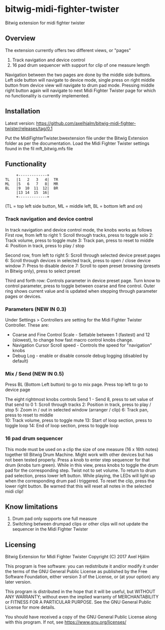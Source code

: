# bitwig-midi-fighter-twister
Bitwig extension for midi fighter twister

## Overview
The extension currently offers two different views, or "pages"
1) Track navigation and device control
2) 16 pad drum sequencer with support for clip of one measure length
 
Navigation between the two pages are done by the middle side buttons. Left side button will navigate to device mode, single press on right middle button from device view will navigate to drum pad mode. Pressing middle right button again will navigate to next Midi Fighter Twister page for which no functionality is currently implemented.   

## Installation
Latest version:
https://github.com/axelhjalm/bitwig-midi-fighter-twister/releases/tag/0.1

Put the MidiFighterTwister.bwextension file under the Bitwig Extension folder as per the documentation. Load the Midi Fighter Twister settings found in the fil mft_bitwig.mfs file
    
## Functionality

         +-------------+
    TL   |1   2   3   4|  TR  
    ML   |5   6   7   8|  MR
    BL   |9  10  11  12|  BR
         |13 14  15  16|
         +-------------+
(TL = top left side button, ML = middle left, BL = bottom left and on)    

### Track navigation and device control
In track navigation and device control mode, the knobs works as follows
First row, from left to right
1: Scroll through tracks, press to toggle solo
2: Track volume, press to toggle mute
3: Track pan, press to reset to middle  
4: Position in track, press to play / stop

Second row, from left to right
5: Scroll through selected device preset pages
6: Scroll through devices in selected track, press to open / close device window
7: Press to disable device
7: Scroll to open preset browsing (presets in Bitwig only), press to select preset

Third and forth row:
Controls parameter in device preset page. Turn know to control parameter, press to toggle between coarse and fine control. Outer ring shows current value and is updated when stepping through parameter pages or devices.

###  Parameters (NEW IN 0.3)
Under Settings > Controllers are setting for the Midi Fighter Twister Controller. These are:
* Coarse and Fine Control Scale - Settable between 1 (fastest) and 12 (slowest), to change how fast macro control knobs change.
* Navigation Cursor Scroll speed - Controls the speed for "navigation" knobs
* Debug Log - enable or disable console debug logging (disabled by default)

### Mix / Send (NEW IN 0.5)
Press BL (Bottom Left button) to go to mix page. Press top left to go to device page

The eight rightmost knobs controls Send 1 - Send 8, press to set value of that send to 0
1: Scroll through tracks
2: Position in track, press to play / stop
5: Zoom in / out in selected window (arranger / clip)
6: Track pan, press to reset to middle  
10: Track volume, press to toggle mute
13: Start of loop section, press to toggle loop
14: End of loop section, press to toggle loop




### 16 pad drum sequencer
This mode must be used on a clip the size of one measure (16 x 16th notes) together till Bitwig Drum Machine. Might work with other devices but has not been tested properly. 
Press a knob to enter step sequencer for that drum (knobs turn green). While in this view, press knobs to toggle the drum pad for the corresponding step. Twist not to set volume.
To return to drum pad selection, press lower left button. While playing, the LEDs will light up when the corresponding drum pad i triggered. 
To reset the clip, press the lower right button. Be warned that this will reset all notes in the selected midi clip! 

## Know limitations
1) Drum pad only supports one full measure
2) Switching between drumpad clips or other clips will not update the sequencer in the Midi Fighter Twister


## Licensing
 Bitwig Extension for Midi Fighter Twister
 Copyright (C) 2017 Axel Hjälm
 
 This program is free software: you can redistribute it and/or modify
 it under the terms of the GNU General Public License as published by
 the Free Software Foundation, either version 3 of the License, or
 (at your option) any later version.
 
 This program is distributed in the hope that it will be useful,
 but WITHOUT ANY WARRANTY; without even the implied warranty of
 MERCHANTABILITY or FITNESS FOR A PARTICULAR PURPOSE.  See the
 GNU General Public License for more details.
 
 You should have received a copy of the GNU General Public License
 along with this program.  If not, see <https://www.gnu.org/licenses/>
